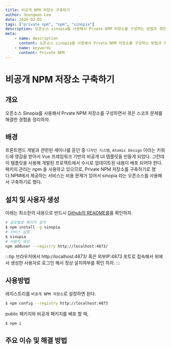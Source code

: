 ```yaml
---
title: 비공개 NPM 저장소 구축하기
author: Seungwoo Lee
date: 2020-02-02
tags: ["private npm", "npm", "sinopia"]
description: 오픈소스 sinopia를 사용해서 Prvate NPM 저장소를 구성하는 방법과 겪은 스코프 문제를 해결한 경험을 정리하자.
meta: 
    - name: description
      content: 오픈소스 sinopia를 사용해서 Prvate NPM 저장소를 구성하는 방법과 겪은 스코프 문제를 해결한 경험을 정리하자.
    - name: keywords
      content: Private NPM
---
```


# 비공개 NPM 저장소 구축하기

## 개요
오픈소스 Sinopia를 사용해서 Prvate NPM 저장소를 구성하면서 겪은 스코프 문제를 해결한 경험을 정리하자.

## 배경 
프론트엔드 개발과 관련된 세미나를 듣던 중 `디자인 시스템`, `Atomic Design` 이라는 키워드에 영감을 받아서 Vue 프레임워크 기반의 비공개 UI 템플릿을 만들게 되었다. 그런데 이 템플릿을 사용해 개발된 프로젝트에서 수시로 업데이트된 내용이 배포 되어야 한다. 패키지 관리는 npm 을 사용하고 있으므로, Private NPM 저장소를 구축하기로 했다.NPM에서 제공하는 서비스는 비용 문제가 있어서 sinopia 라는 오픈소스를 사용해서 구축하기로 했다.

<!-- ## sinopia 란?
[깃허브 문서](https://github.com/rlidwka/sinopia)의 사용사례를 보면 나의 주목적인 `개인 패키지 사용` 외에도 `npmjs.org 레지스트리 캐시`와 `공개 패키지 재정의(버그 수정등)` 가 있고, 각 목적에 맞게  -->

## 설치 및 사용자 생성
아래는 최소한의 내용으로 반드시 [Github의 README를](https://github.com/rlidwka/sinopia)를 확인하자.
```bash
# 글로벌로 패키지 설치
$ npm install -g sinopia
# 서비스 실행
$ sinopia
# 사용자 생성  
npm adduser --registry http://localhost:4873/
```
:::tip
브라우저에서 http://localhost:4873/ 혹은 외부IP:4873 포트로 접속해서 위에서 생성한 사용자로 로그인 해서 정상 설치여부를 확인 하자.
:::


## 사용방법
레지스트리를 `비공개 NPM 저장소`로 설정하면 된다.
```bash
$ npm config --registry http://localhost:4873
```
public 패키지와 비공개 패키지를 배포 할 때, 
```bash
$ npm i 
```


## 주요 이슈 및 해결 방법


